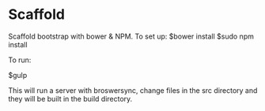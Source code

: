 # Scaffold

Scaffold bootstrap with bower & NPM. 
To set up: 
$bower install
$sudo npm install

To run: 

$gulp 

This will run a server with broswersync, change files in the src directory and they will be built in the build directory. 
